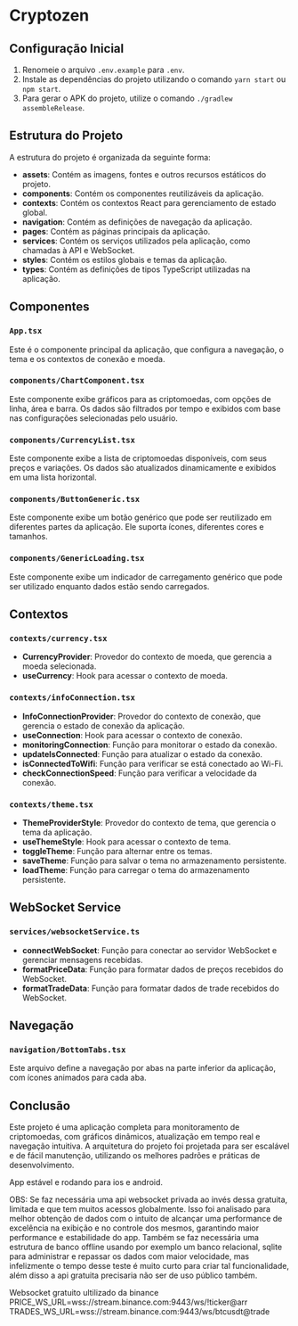 # Cryptozen

## Configuração Inicial

1. Renomeie o arquivo `.env.example` para `.env`.
2. Instale as dependências do projeto utilizando o comando `yarn start` ou `npm start`.
3. Para gerar o APK do projeto, utilize o comando `./gradlew assembleRelease`.

## Estrutura do Projeto

A estrutura do projeto é organizada da seguinte forma:

- **assets**: Contém as imagens, fontes e outros recursos estáticos do projeto.
- **components**: Contém os componentes reutilizáveis da aplicação.
- **contexts**: Contém os contextos React para gerenciamento de estado global.
- **navigation**: Contém as definições de navegação da aplicação.
- **pages**: Contém as páginas principais da aplicação.
- **services**: Contém os serviços utilizados pela aplicação, como chamadas à API e WebSocket.
- **styles**: Contém os estilos globais e temas da aplicação.
- **types**: Contém as definições de tipos TypeScript utilizadas na aplicação.

## Componentes

### `App.tsx`

Este é o componente principal da aplicação, que configura a navegação, o tema e os contextos de conexão e moeda.

### `components/ChartComponent.tsx`

Este componente exibe gráficos para as criptomoedas, com opções de linha, área e barra. Os dados são filtrados por tempo e exibidos com base nas configurações selecionadas pelo usuário.

### `components/CurrencyList.tsx`

Este componente exibe a lista de criptomoedas disponíveis, com seus preços e variações. Os dados são atualizados dinamicamente e exibidos em uma lista horizontal.

### `components/ButtonGeneric.tsx`

Este componente exibe um botão genérico que pode ser reutilizado em diferentes partes da aplicação. Ele suporta ícones, diferentes cores e tamanhos.

### `components/GenericLoading.tsx`

Este componente exibe um indicador de carregamento genérico que pode ser utilizado enquanto dados estão sendo carregados.

## Contextos

### `contexts/currency.tsx`

- **CurrencyProvider**: Provedor do contexto de moeda, que gerencia a moeda selecionada.
- **useCurrency**: Hook para acessar o contexto de moeda.

### `contexts/infoConnection.tsx`

- **InfoConnectionProvider**: Provedor do contexto de conexão, que gerencia o estado de conexão da aplicação.
- **useConnection**: Hook para acessar o contexto de conexão.
- **monitoringConnection**: Função para monitorar o estado da conexão.
- **updateIsConnected**: Função para atualizar o estado da conexão.
- **isConnectedToWifi**: Função para verificar se está conectado ao Wi-Fi.
- **checkConnectionSpeed**: Função para verificar a velocidade da conexão.

### `contexts/theme.tsx`

- **ThemeProviderStyle**: Provedor do contexto de tema, que gerencia o tema da aplicação.
- **useThemeStyle**: Hook para acessar o contexto de tema.
- **toggleTheme**: Função para alternar entre os temas.
- **saveTheme**: Função para salvar o tema no armazenamento persistente.
- **loadTheme**: Função para carregar o tema do armazenamento persistente.

## WebSocket Service

### `services/websocketService.ts`

- **connectWebSocket**: Função para conectar ao servidor WebSocket e gerenciar mensagens recebidas.
- **formatPriceData**: Função para formatar dados de preços recebidos do WebSocket.
- **formatTradeData**: Função para formatar dados de trade recebidos do WebSocket.

## Navegação

### `navigation/BottomTabs.tsx`

Este arquivo define a navegação por abas na parte inferior da aplicação, com ícones animados para cada aba.

## Conclusão

Este projeto é uma aplicação completa para monitoramento de criptomoedas, com gráficos dinâmicos, atualização em tempo real e navegação intuitiva. A arquitetura do projeto foi projetada para ser escalável e de fácil manutenção, utilizando os melhores padrões e práticas de desenvolvimento.

App estável e rodando para ios e android.


OBS: Se faz necessária uma api websocket privada ao invés dessa gratuita, limitada e que tem muitos acessos globalmente. 
Isso foi analisado para melhor obtenção de dados com o intuito de alcançar uma performance de excelência na exibição e no controle dos mesmos, garantindo maior performance e estabilidade do app.
Também se faz necessária uma estrutura de banco offline usando por exemplo um banco relacional, sqlite para administrar e repassar os dados com maior velocidade, mas infelizmente o tempo desse teste é muito curto para criar tal funcionalidade, além disso a api gratuita precisaria não ser de uso público também. 

Websocket gratuito ultilizado da binance
PRICE_WS_URL=wss://stream.binance.com:9443/ws/!ticker@arr
TRADES_WS_URL=wss://stream.binance.com:9443/ws/btcusdt@trade
